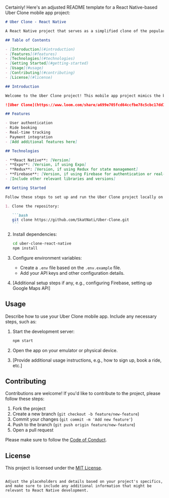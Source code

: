 Certainly! Here's an adjusted README template for a React Native-based Uber Clone mobile app project:

````markdown
# Uber Clone - React Native

A React Native project that serves as a simplified clone of the popular ridesharing app Uber. This project is designed for educational purposes to help developers learn and practice building mobile applications using React Native.

## Table of Contents

- [Introduction](#introduction)
- [Features](#features)
- [Technologies](#technologies)
- [Getting Started](#getting-started)
- [Usage](#usage)
- [Contributing](#contributing)
- [License](#license)

## Introduction

Welcome to the Uber Clone project! This mobile app project mimics the basic functionalities of Uber, providing a hands-on experience for React Native developers to explore the world of mobile app development.

![Uber Clone](https://www.loom.com/share/a699e705fcd64ccfbe78c5cbc17dd1a8?sid=86684d22-661c-422d-983b-4d9a80a9dd2a)

## Features

- User authentication
- Ride booking
- Real-time tracking
- Payment integration
- [Add additional features here]

## Technologies

- **React Native**: [Version]
- **Expo**: [Version, if using Expo]
- **Redux**: [Version, if using Redux for state management]
- **Firebase**: [Version, if using Firebase for authentication or real-time updates]
- [Include other relevant libraries and versions]

## Getting Started

Follow these steps to set up and run the Uber Clone project locally on your development machine.

1. Clone the repository:

   ```bash
   git clone https://github.com/SkatNati/Uber-Clone.git
   ```
````

2. Install dependencies:

   ```bash
   cd uber-clone-react-native
   npm install
   ```

3. Configure environment variables:

   - Create a `.env` file based on the `.env.example` file.
   - Add your API keys and other configuration details.

4. [Additional setup steps if any, e.g., configuring Firebase, setting up Google Maps API]

## Usage

Describe how to use your Uber Clone mobile app. Include any necessary steps, such as:

1. Start the development server:

   ```bash
   npm start
   ```

2. Open the app on your emulator or physical device.

3. [Provide additional usage instructions, e.g., how to sign up, book a ride, etc.]

## Contributing

Contributions are welcome! If you'd like to contribute to the project, please follow these steps:

1. Fork the project
2. Create a new branch (`git checkout -b feature/new-feature`)
3. Commit your changes (`git commit -m 'Add new feature'`)
4. Push to the branch (`git push origin feature/new-feature`)
5. Open a pull request

Please make sure to follow the [Code of Conduct](CODE_OF_CONDUCT.md).

## License

This project is licensed under the [MIT License](LICENSE).

```

Adjust the placeholders and details based on your project's specifics, and make sure to include any additional information that might be relevant to React Native development.
```
